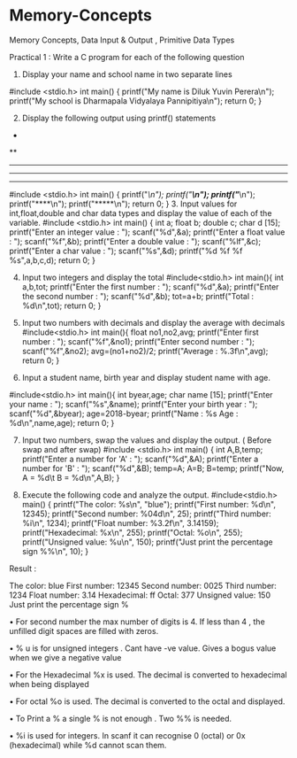 # Memory-Concepts
Memory Concepts, Data Input &amp; Output , Primitive Data Types

Practical 1 :
Write a C program for each of the following question
1.	Display your name and school name in two separate lines

#include <stdio.h>
int main()
{
    printf("My name is Diluk Yuvin Perera\n");
    printf("My school is Dharmapala Vidyalaya Pannipitiya\n");
    return 0;
}

2.	Display the following output using printf() statements
*
**
***
****
*****
#include <stdio.h>
int main()
{
    printf("*\n");
    printf("**\n");
    printf("***\n");
    printf("****\n");
    printf("*****\n");
    return 0;
}
3.	Input values for int,float,double and char data types and display the value of each of the variable.
#include <stdio.h>
int main()
{
    int a;
    float b;
    double c;
    char d [15];
    printf("Enter an integer value : ");
    scanf("%d",&a);
    printf("Enter a float value : ");
    scanf("%f",&b);
    printf("Enter a double value : ");
    scanf("%lf",&c);
    printf("Enter a char value : ");
    scanf("%s",&d);
    printf("%d  %f  %f  %s",a,b,c,d);
    return 0;
}

4.	Input two integers and display the total
#include<stdio.h>
int main(){
    int a,b,tot;
    printf("Enter the first number : ");
    scanf("%d",&a);
    printf("Enter the second number : ");
    scanf("%d",&b);
    tot=a+b;
    printf("Total : %d\n",tot);
    return 0;
}
5.	Input two numbers with decimals and display the average with decimals
#include<stdio.h>
int main(){
    float no1,no2,avg;
    printf("Enter first number : ");
    scanf("%f",&no1);
    printf("Enter second number : ");
    scanf("%f",&no2);
    avg=(no1+no2)/2;
    printf("Average : %.3f\n",avg);
    return 0;
}

6.	Input a student name, birth year and display student name with age.

#include<stdio.h>
int main(){
    int byear,age;
    char name [15];
    printf("Enter your name : ");
    scanf("%s",&name);
    printf("Enter your birth year : ");
    scanf("%d",&byear);
    age=2018-byear;
    printf("Name : %s  Age : %d\n",name,age);
    return 0;
}



7.	Input two numbers, swap the values and display the output. ( Before swap and after swap)
#include <stdio.h>
int main()
{
int A,B,temp;
printf("Enter a number for 'A' : ");
scanf("%d",&A);
printf("Enter a number for 'B' : ");
scanf("%d",&B);
temp=A;
A=B;
B=temp;
printf("Now, A = %d\t B = %d\n",A,B);
}

8.	Execute the following code and analyze the output.
#include<stdio.h>
main()
{
	printf("The color: %s\n", "blue");
	printf("First number: %d\n", 12345);
	printf("Second number: %04d\n", 25);
	printf("Third number: %i\n", 1234);
	printf("Float number: %3.2f\n", 3.14159);
	printf("Hexadecimal: %x\n", 255);
	printf("Octal: %o\n", 255);
	printf("Unsigned value: %u\n", 150);
	printf("Just print the percentage sign %%\n", 10);
}




Result : 

The color: blue
First number: 12345
Second number: 0025
Third number: 1234
Float number: 3.14
Hexadecimal: ff
Octal: 377
Unsigned value: 150
Just print the percentage sign %

•	For second number  the max number of digits is 4. If less than 4 , the unfilled digit spaces are filled with zeros.

•	% u is for unsigned integers . Cant have -ve value. Gives a bogus value when  we give a negative value

•	For the Hexadecimal %x is used. The decimal is converted to hexadecimal when being displayed 

•	For  octal %o is used. The decimal is converted to the octal and displayed.

•	To Print a % a single % is not enough . Two %% is needed.

•	%i is used for integers. In scanf it can recognise 0 (octal) or 0x (hexadecimal) while %d cannot scan them.
